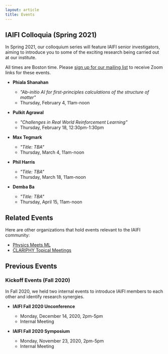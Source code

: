 ```yaml
---
layout: article
title: Events
---
```


## IAIFI Colloquia (Spring 2021)

In Spring 2021, our colloquium series will feature IAIFI senior investigators, aiming to introduce you to some of the exciting research being carried out at our institute.

All times are Boston time.  Please [sign up for our mailing list](http://mailman.mit.edu/mailman/listinfo/iaifi-news) to receive Zoom links for these events.


  * **Phiala Shanahan**
    * *"Ab-initio AI for first-principles calculations of the structure of matter"*
    * Thursday, February 4, 11am-noon

  * **Pulkit Agrawal**
    * *"Challenges in Real World Reinforcement Learning"*
    * Thursday, February 18, 12:30pm-1:30pm

  * **Max Tegmark**
    * *"Title: TBA"*
    * Thursday, March 4, 11am-noon

  * **Phil Harris**
    * *"Title: TBA"*
    * Thursday, March 18, 11am-noon

  * **Demba Ba**
    * *"Title: TBA"*
    * Thursday, April 15, 11am-noon

## Related Events

Here are other organizations that hold events relevant to the IAIFI community:

  * [Physics Meets ML](http://www.physicsmeetsml.org/)
  * [CLARIPHY Topical Meetings](https://clariphy.org/topical.html)
  

## Previous Events

### Kickoff Events (Fall 2020)

In Fall 2020, we held two internal events to introduce IAIFI members to each other and identify research synergies.

  * **IAIFI Fall 2020 Unconference**
    * Monday, December 14, 2020, 2pm-5pm
    * Internal Meeting 

  * **IAIFI Fall 2020 Symposium**
    * Monday, November 23, 2020, 2pm-5pm
    * Internal Meeting 

